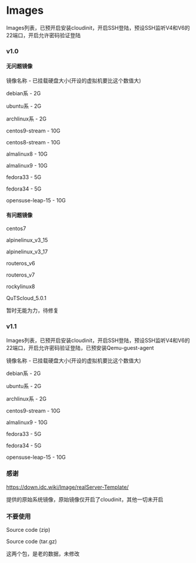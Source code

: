 # Images

Images列表，已预开启安装cloudinit，开启SSH登陆，预设SSH监听V4和V6的22端口，开启允许密码验证登陆

### v1.0

#### 无问题镜像

镜像名称 - 已挂载硬盘大小(开设的虚拟机要比这个数值大)

debian系 - 2G

ubuntu系 - 2G

archlinux系 - 2G

centos9-stream - 10G

centos8-stream - 10G

almalinux8 - 10G

almalinux9 - 10G

fedora33 - 5G

fedora34 - 5G

opensuse-leap-15 - 10G

#### 有问题镜像

centos7 

alpinelinux_v3_15 

alpinelinux_v3_17 

routeros_v6 

routeros_v7 

rockylinux8 

QuTScloud_5.0.1 

暂时无能为力，待修复

### v1.1

Images列表，已预开启安装cloudinit，开启SSH登陆，预设SSH监听V4和V6的22端口，开启允许密码验证登陆，已预安装Qemu-guest-agent

镜像名称 - 已挂载硬盘大小(开设的虚拟机要比这个数值大)

debian系 - 2G

ubuntu系 - 2G

archlinux系 - 2G

centos9-stream - 10G

almalinux9 - 10G

fedora33 - 5G

fedora34 - 5G

opensuse-leap-15 - 10G

### 感谢

https://down.idc.wiki/Image/realServer-Template/

提供的原始系统镜像，原始镜像仅开启了cloudinit，其他一切未开启

### 不要使用

Source code (zip)

Source code (tar.gz) 

这两个包，是老的数据，未修改
